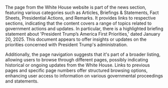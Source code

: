 The page from the White House website is part of the news section, featuring various categories such as Articles, Briefings & Statements, Fact Sheets, Presidential Actions, and Remarks. It provides links to respective sections, indicating that the content covers a range of topics related to government actions and updates. In particular, there is a highlighted briefing statement about 'President Trump’s America First Priorities,' dated January 20, 2025. This document appears to offer insights or updates on the priorities concerned with President Trump's administration.

Additionally, the page navigation suggests that it's part of a broader listing, allowing users to browse through different pages, possibly indicating historical or ongoing updates from the White House. Links to previous pages and specific page numbers offer structured browsing options, enhancing user access to information on various governmental proceedings and statements.